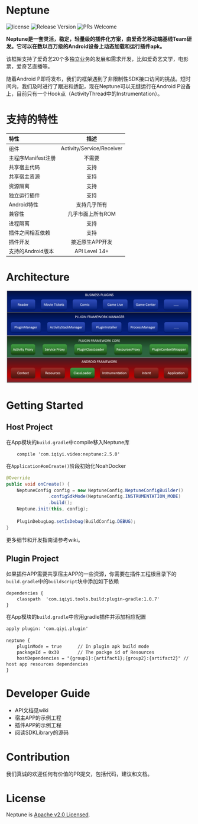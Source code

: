 # Neptune

![license](http://img.shields.io/badge/license-Apache2.0-brightgreen.svg?style=flat)
![Release Version](https://img.shields.io/badge/release-2.5.0-red.svg)
![PRs Welcome](https://img.shields.io/badge/PRs-welcome-brightgreen.svg)

**Neptune是一套灵活，稳定，轻量级的插件化方案，由爱奇艺移动端基线Team研发。它可以在数以百万级的Android设备上动态加载和运行插件apk。**

该框架支持了爱奇艺20个多独立业务的发展和需求开发，比如爱奇艺文学，电影票，爱奇艺直播等。

随着Android P即将发布，我们的框架遇到了非限制性SDK接口访问的挑战。短时间内，我们及时进行了跟进和适配，现在Neptune可以无缝运行在Android P设备上，目前只有一个Hook点（ActivityThread中的Instrumentation）。


# 支持的特性

| 特性 | 描述  |
| :------ | :-----: |
| 组件 | Activity/Service/Receiver |
| 主程序Manifest注册 | 不需要 |
| 共享宿主代码 | 支持 |
| 共享宿主资源 | 支持 |
| 资源隔离 | 支持 |
| 独立运行插件 | 支持 |
| Android特性 | 支持几乎所有 |
| 兼容性  | 几乎市面上所有ROM |
| 进程隔离 | 支持 |
| 插件之间相互依赖  | 支持 |
| 插件开发  | 接近原生APP开发 |
| 支持的Android版本 | API Level 14+ |

# Architecture

![plugin_arch](plugin_arch.png)

# Getting Started

## Host Project

在App模块的`build.gradle`中compile移入Neptune库

```Gradle
    compile 'com.iqiyi.video:neptune:2.5.0'
```

在`Application#onCreate()`阶段初始化NoahDocker

```Java
@Override
public void onCreate() {
    NeptuneConfig config = new NeptuneConfig.NeptuneConfigBuilder()
                .configSdkMode(NeptuneConfig.INSTRUMENTATION_MODE)
                .build();
    Neptune.init(this, config);

    PluginDebugLog.setIsDebug(BuildConfig.DEBUG);
}

```

更多细节和开发指南请参考wiki。

## Plugin Project

如果插件APP需要共享宿主APP的一些资源，你需要在插件工程根目录下的`build.gradle`中的`buildscript`块中添加如下依赖

```Gradle
dependencies {
    classpath  'com.iqiyi.tools.build:plugin-gradle:1.0.7'
}
```

在App模块的`build.gradle`中应用gradle插件并添加相应配置

```Gradle
apply plugin: 'com.qiyi.plugin'

neptune {
    pluginMode = true      // In plugin apk build mode
    packageId = 0x30       // The packge id of Resources
    hostDependencies = "{group1}:{artifact1};{group2}:{artifact2}" // host app resources dependencies
}
```

# Developer Guide

* API文档见wiki
* 宿主APP的示例工程
* 插件APP的示例工程
* 阅读SDKLibrary的源码

# Contribution

我们真诚的欢迎任何有价值的PR提交，包括代码，建议和文档。

# License

Neptune is [Apache v2.0 Licensed](LICENSE.md).

